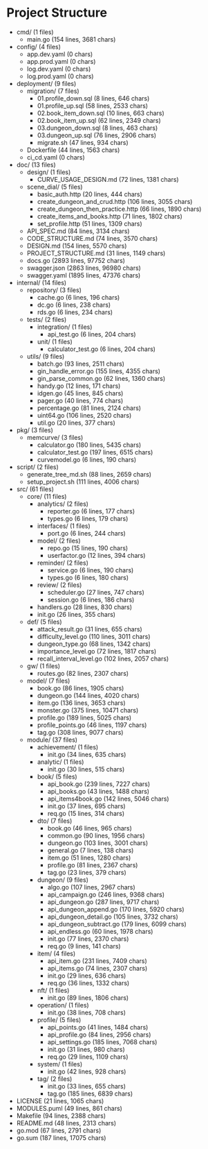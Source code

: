 # Project Structure
- cmd/ (1 files)
  - main.go (154 lines, 3681 chars)
- config/ (4 files)
  - app.dev.yaml (0 chars)
  - app.prod.yaml (0 chars)
  - log.dev.yaml (0 chars)
  - log.prod.yaml (0 chars)
- deployment/ (9 files)
  - migration/ (7 files)
    - 01.profile_down.sql (8 lines, 646 chars)
    - 01.profile_up.sql (58 lines, 2533 chars)
    - 02.book_item_down.sql (10 lines, 663 chars)
    - 02.book_item_up.sql (62 lines, 2349 chars)
    - 03.dungeon_down.sql (8 lines, 463 chars)
    - 03.dungeon_up.sql (76 lines, 2906 chars)
    - migrate.sh (47 lines, 934 chars)
  - Dockerfile (44 lines, 1563 chars)
  - ci_cd.yaml (0 chars)
- doc/ (13 files)
  - design/ (1 files)
    - CURVE_USAGE_DESIGN.md (72 lines, 1381 chars)
  - scene_dial/ (5 files)
    - basic_auth.http (20 lines, 444 chars)
    - create_dungeon_and_crud.http (106 lines, 3055 chars)
    - create_dungeon_then_practice.http (66 lines, 1890 chars)
    - create_items_and_books.http (71 lines, 1802 chars)
    - set_profile.http (51 lines, 1309 chars)
  - API_SPEC.md (84 lines, 3134 chars)
  - CODE_STRUCTURE.md (74 lines, 3570 chars)
  - DESIGN.md (154 lines, 5570 chars)
  - PROJECT_STRUCTURE.md (31 lines, 1149 chars)
  - docs.go (2893 lines, 97752 chars)
  - swagger.json (2863 lines, 96980 chars)
  - swagger.yaml (1895 lines, 47376 chars)
- internal/ (14 files)
  - repository/ (3 files)
    - cache.go (6 lines, 196 chars)
    - dc.go (6 lines, 238 chars)
    - rds.go (6 lines, 234 chars)
  - tests/ (2 files)
    - integration/ (1 files)
      - api_test.go (6 lines, 204 chars)
    - unit/ (1 files)
      - calculator_test.go (6 lines, 204 chars)
  - utils/ (9 files)
    - batch.go (93 lines, 2511 chars)
    - gin_handle_error.go (155 lines, 4355 chars)
    - gin_parse_common.go (62 lines, 1360 chars)
    - handy.go (12 lines, 171 chars)
    - idgen.go (45 lines, 845 chars)
    - pager.go (40 lines, 774 chars)
    - percentage.go (81 lines, 2124 chars)
    - uint64.go (106 lines, 2520 chars)
    - util.go (20 lines, 377 chars)
- pkg/ (3 files)
  - memcurve/ (3 files)
    - calculator.go (180 lines, 5435 chars)
    - calculator_test.go (197 lines, 6515 chars)
    - curvemodel.go (6 lines, 190 chars)
- script/ (2 files)
  - generate_tree_md.sh (88 lines, 2659 chars)
  - setup_project.sh (111 lines, 4006 chars)
- src/ (61 files)
  - core/ (11 files)
    - analytics/ (2 files)
      - reporter.go (6 lines, 177 chars)
      - types.go (6 lines, 179 chars)
    - interfaces/ (1 files)
      - port.go (6 lines, 244 chars)
    - model/ (2 files)
      - repo.go (15 lines, 190 chars)
      - userfactor.go (12 lines, 394 chars)
    - reminder/ (2 files)
      - service.go (6 lines, 190 chars)
      - types.go (6 lines, 180 chars)
    - review/ (2 files)
      - scheduler.go (27 lines, 747 chars)
      - session.go (6 lines, 186 chars)
    - handlers.go (28 lines, 830 chars)
    - init.go (26 lines, 355 chars)
  - def/ (5 files)
    - attack_result.go (31 lines, 655 chars)
    - difficulty_level.go (110 lines, 3011 chars)
    - dungeon_type.go (68 lines, 1342 chars)
    - importance_level.go (72 lines, 1817 chars)
    - recall_interval_level.go (102 lines, 2057 chars)
  - gw/ (1 files)
    - routes.go (82 lines, 2307 chars)
  - model/ (7 files)
    - book.go (86 lines, 1905 chars)
    - dungeon.go (144 lines, 4020 chars)
    - item.go (136 lines, 3653 chars)
    - monster.go (375 lines, 10471 chars)
    - profile.go (189 lines, 5025 chars)
    - profile_points.go (46 lines, 1197 chars)
    - tag.go (308 lines, 9077 chars)
  - module/ (37 files)
    - achievement/ (1 files)
      - init.go (34 lines, 635 chars)
    - analytic/ (1 files)
      - init.go (30 lines, 515 chars)
    - book/ (5 files)
      - api_book.go (239 lines, 7227 chars)
      - api_books.go (43 lines, 1488 chars)
      - api_items4book.go (142 lines, 5046 chars)
      - init.go (37 lines, 695 chars)
      - req.go (15 lines, 314 chars)
    - dto/ (7 files)
      - book.go (46 lines, 965 chars)
      - common.go (90 lines, 1956 chars)
      - dungeon.go (103 lines, 3001 chars)
      - general.go (7 lines, 138 chars)
      - item.go (51 lines, 1280 chars)
      - profile.go (81 lines, 2367 chars)
      - tag.go (23 lines, 379 chars)
    - dungeon/ (9 files)
      - algo.go (107 lines, 2967 chars)
      - api_campaign.go (246 lines, 9368 chars)
      - api_dungeon.go (287 lines, 9717 chars)
      - api_dungeon_append.go (170 lines, 5920 chars)
      - api_dungeon_detail.go (105 lines, 3732 chars)
      - api_dungeon_subtract.go (179 lines, 6099 chars)
      - api_endless.go (60 lines, 1978 chars)
      - init.go (77 lines, 2370 chars)
      - req.go (9 lines, 141 chars)
    - item/ (4 files)
      - api_item.go (231 lines, 7409 chars)
      - api_items.go (74 lines, 2307 chars)
      - init.go (29 lines, 636 chars)
      - req.go (36 lines, 1332 chars)
    - nft/ (1 files)
      - init.go (89 lines, 1806 chars)
    - operation/ (1 files)
      - init.go (38 lines, 708 chars)
    - profile/ (5 files)
      - api_points.go (41 lines, 1484 chars)
      - api_profile.go (84 lines, 2956 chars)
      - api_settings.go (185 lines, 7068 chars)
      - init.go (31 lines, 980 chars)
      - req.go (29 lines, 1109 chars)
    - system/ (1 files)
      - init.go (42 lines, 928 chars)
    - tag/ (2 files)
      - init.go (33 lines, 655 chars)
      - tag.go (185 lines, 6839 chars)
- LICENSE (21 lines, 1065 chars)
- MODULES.puml (49 lines, 861 chars)
- Makefile (94 lines, 2388 chars)
- README.md (48 lines, 2313 chars)
- go.mod (67 lines, 2791 chars)
- go.sum (187 lines, 17075 chars)
